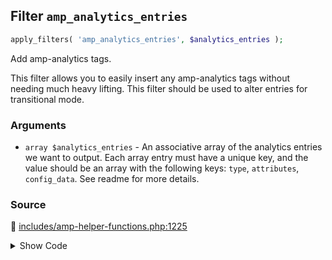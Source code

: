 ## Filter `amp_analytics_entries`

```php
apply_filters( 'amp_analytics_entries', $analytics_entries );
```

Add amp-analytics tags.

This filter allows you to easily insert any amp-analytics tags without needing much heavy lifting. This filter should be used to alter entries for transitional mode.

### Arguments

* `array $analytics_entries` - An associative array of the analytics entries we want to output. Each array entry must have a unique key, and the value should be an array with the following keys: `type`, `attributes`, `config_data`. See readme for more details.

### Source

:link: [includes/amp-helper-functions.php:1225](/includes/amp-helper-functions.php#L1225)

<details>
<summary>Show Code</summary>

```php
$analytics_entries = apply_filters( 'amp_analytics_entries', $analytics_entries );
```

</details>
